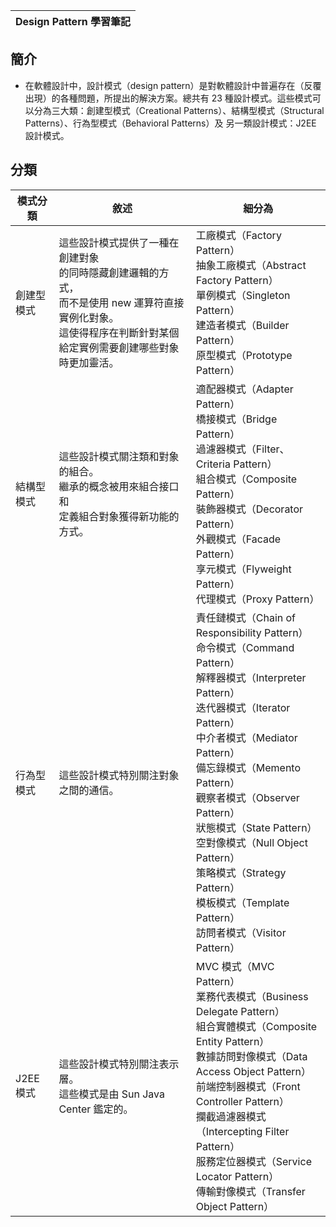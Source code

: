 
|Design Pattern 學習筆記 |
| ------ |
## 簡介
- 在軟體設計中，設計模式（design pattern）是對軟體設計中普遍存在（反覆出現）的各種問題，所提出的解決方案。總共有 23 種設計模式。這些模式可以分為三大類：創建型模式（Creational Patterns）、結構型模式（Structural Patterns）、行為型模式（Behavioral Patterns）及 另一類設計模式：J2EE 設計模式。
## 分類
| 模式分類 | 敘述 | 細分為 |
| ------ | ------ | ------ |
| 創建型模式 | 這些設計模式提供了一種在創建對象<br>的同時隱藏創建邏輯的方式，<br>而不是使用 new 運算符直接實例化對象。<br>這使得程序在判斷針對某個給定實例需要創建哪些對象時更加靈活。 |工廠模式（Factory Pattern）<br>抽象工廠模式（Abstract Factory Pattern）<br>單例模式（Singleton Pattern）<br>建造者模式（Builder Pattern）<br>原型模式（Prototype Pattern） |
| 結構型模式 | 這些設計模式關注類和對象的組合。<br>繼承的概念被用來組合接口和<br>定義組合對象獲得新功能的方式。 | 適配器模式（Adapter Pattern）<br>橋接模式（Bridge Pattern）<br>過濾器模式（Filter、Criteria Pattern）<br>組合模式（Composite Pattern）<br>裝飾器模式（Decorator Pattern）<br>外觀模式（Facade Pattern）<br>享元模式（Flyweight Pattern）<br>代理模式（Proxy Pattern） |
| 行為型模式 | 這些設計模式特別關注對象之間的通信。 | 責任鏈模式（Chain of Responsibility Pattern）<br>命令模式（Command Pattern）<br>解釋器模式（Interpreter Pattern）<br>迭代器模式（Iterator Pattern）<br>中介者模式（Mediator Pattern）<br>備忘錄模式（Memento Pattern）<br>觀察者模式（Observer Pattern）<br>狀態模式（State Pattern）<br>空對像模式（Null Object Pattern）<br>策略模式（Strategy Pattern）<br>模板模式（Template Pattern）<br>訪問者模式（Visitor Pattern） |
| J2EE 模式 | 這些設計模式特別關注表示層。<br>這些模式是由 Sun Java Center 鑑定的。 | MVC 模式（MVC Pattern）<br>業務代表模式（Business Delegate Pattern）<br>組合實體模式（Composite Entity Pattern）<br>數據訪問對像模式（Data Access Object Pattern）<br>前端控制器模式（Front Controller Pattern）<br>攔截過濾器模式（Intercepting Filter Pattern）<br>服務定位器模式（Service Locator Pattern）<br>傳輸對像模式（Transfer Object Pattern） |  
